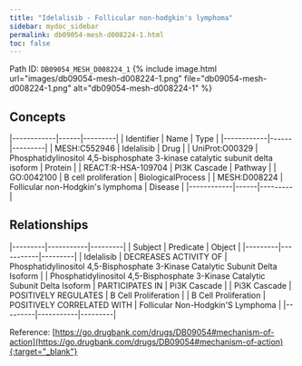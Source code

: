 ```yaml
---
title: "Idelalisib - Follicular non-hodgkin's lymphoma"
sidebar: mydoc_sidebar
permalink: db09054-mesh-d008224-1.html
toc: false 
---
```



Path ID: `DB09054_MESH_D008224_1`
{% include image.html url="images/db09054-mesh-d008224-1.png" file="db09054-mesh-d008224-1.png" alt="db09054-mesh-d008224-1" %}

## Concepts

|------------|------|---------|
| Identifier | Name | Type    |
|------------|------|---------|
| MESH:C552946 | Idelalisib | Drug |
| UniProt:O00329 | Phosphatidylinositol 4,5-bisphosphate 3-kinase catalytic subunit delta isoform | Protein |
| REACT:R-HSA-109704 | PI3K Cascade | Pathway |
| GO:0042100 | B cell proliferation | BiologicalProcess |
| MESH:D008224 | Follicular non-Hodgkin's lymphoma | Disease |
|------------|------|---------|

## Relationships

|---------|-----------|---------|
| Subject | Predicate | Object  |
|---------|-----------|---------|
| Idelalisib | DECREASES ACTIVITY OF | Phosphatidylinositol 4,5-Bisphosphate 3-Kinase Catalytic Subunit Delta Isoform |
| Phosphatidylinositol 4,5-Bisphosphate 3-Kinase Catalytic Subunit Delta Isoform | PARTICIPATES IN | Pi3K Cascade |
| Pi3K Cascade | POSITIVELY REGULATES | B Cell Proliferation |
| B Cell Proliferation | POSITIVELY CORRELATED WITH | Follicular Non-Hodgkin'S Lymphoma |
|---------|-----------|---------|

Reference: [https://go.drugbank.com/drugs/DB09054#mechanism-of-action](https://go.drugbank.com/drugs/DB09054#mechanism-of-action){:target="_blank"}